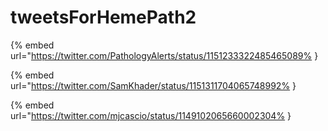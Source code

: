 # tweetsForHemePath2

{% embed url="https://twitter.com/PathologyAlerts/status/1151233322485465089% }

{% embed url="https://twitter.com/SamKhader/status/1151311704065748992% }

{% embed url="https://twitter.com/mjcascio/status/1149102065660002304% }

